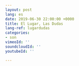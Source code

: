 ```yaml
---
layout: post
lang: es
date: 2019-06-30 22:00:00 +0000
title: El Lugar, Las Dudas
lang-ref: lugardudas
categories:
- son
vimeoId: ''
soundcloudId: ''
youtubeId: ''

---
```


